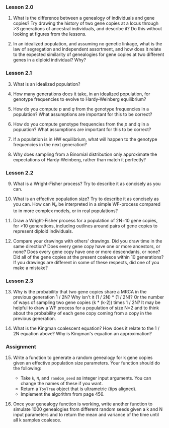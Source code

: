 ---
---


### Lesson 2.0

1. What is the difference between a genealogy of individuals and 
gene copies? Try drawing the history of two gene copies at a locus 
through >3 generations of ancestral individuals, and describe it? 
Do this without looking at figures from the lessons.

2. In an idealized population, and assuming no genetic linkage, 
what is the law of segregation and independent assortment, and how 
does it relate to the expected similarity of genealogies for gene 
copies at two different genes in a diploid individual? Why?

### Lesson 2.1

3. What is an idealized population?

4. How many generations does it take, in an idealized population, 
for genotype frequencies to evolve to Hardy-Weinberg equilibrium?

5. How do you compute $p$ and $q$ from the genotype frequencies in 
a population? What assumptions are important for this to be correct?

6. How do you compute genotype frequencies from the $p$ and $q$ 
in a popuation? What assumptions are important for this to be correct?

7. If a population is in HW equilibrium, what will happen to the 
genotype frequencies in the next generation?

8. Why does sampling from a Binomial distribution only approximate
the expectations of Hardy-Weinberg, rather than match it perfectly? 

### Lesson 2.2

9. What is a Wright-Fisher process? Try to describe it as concisely as you can.

10. What is an effective population size? Try to describe it as concisely 
as you can. How can $N_e$ be interpreted in a simple WF-process compared 
to in more complex models, or in real populations?

11. Draw a Wright-Fisher process for a population of 2N=10 gene copies, 
for >10 generations, including outlines around pairs of gene copies to 
represent diploid individuals.

12. Compare your drawings with others' drawings. Did you draw time 
in the same direction? Does every gene copy have one or more ancestors, 
or none? Does every gene copy have one or more descendants, or
none? Did all of the gene copies at the present coalesce within 10 generations? 
If you drawings are different in some of these respects, did one
of you make a mistake?

### Lesson 2.3

13. Why is the probability that two gene copies share a MRCA in
the previous generation 1 / 2N? Why isn't it (1 / 2N) * (1 / 2N)? Or the 
number of ways of sampling two gene copies (k * (k-2)) times 1 / 2N? It may be 
helpful to draw a WF process for a population of size N=2 and to think
about the probability of each gene copy coming from a copy in the previous
generation.

14. What is the Kingman coalescent equation? How does it relate to the 1 / 2N
equation above? Why is Kingman's equation an approximation?

### Assignment

15. Write a function to generate a random genealogy for k gene copies
given an effective population size parameters. Your function should do
the following:
	- Take `k`, `N`, and `random_seed` as integer input arguments. You can
	change the names of these if you want.
	- Return a `ToyTree` object that is ultrametric (tips aligned).
	- Implement the algorithm from page 456. 


16. Once your genealogy function is working, write another function 
to simulate 1000 genealogies from different random seeds given a k and N 
input parameters and to return the mean and variance of the time until 
all k samples coalesce.